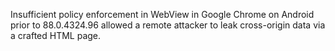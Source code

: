 Insufficient policy enforcement in WebView in Google Chrome on Android prior to 88.0.4324.96 allowed a remote attacker to leak cross-origin data via a crafted HTML page.